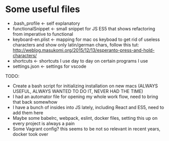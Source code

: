 # Some useful files

- .bash_profile <- self explanatory
- functionalSnippet <- small snippet for JS ES5 that shows refactoring from imperative to functional
- keyboard-en.plist <- mapping for mac os keyboad to get rid of useless characters and show only latin/german chars, follow this tut: http://weblog.masukomi.org/2015/12/13/esperanto-press-and-hold-characters/
- shortcuts <- shortcuts I use day to day on certain programs I use
- settings.json <- settings for vscode

TODO:
- Create a bash script for initializing installation on new macs (ALWAYS USEFUL, ALWAYS WANTED TO DO IT, NEVER HAD THE TIME)
- I had an automator file for opening my whole work flow, need to bring that back somewhow
- I have a bunch of insides into JS lately, including React and ES5, need to add them here
- Maybe some babelrc, webpack, eslint, docker files, setting this up on every project is always a pain
- Some Vagrant config? this seems to be not so relevant in recent years, docker took over